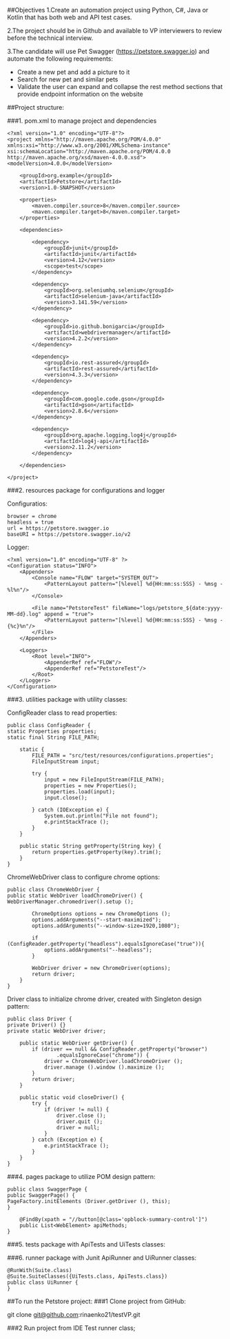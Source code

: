 ##Objectives
1.Create an automation project using Python, C#, Java or Kotlin that has both web and API test cases. 

2.The project should be in Github and available to VP interviewers to review before the technical interview.

3.The candidate will use Pet Swagger (https://petstore.swagger.io) and automate the following requirements:

- Create a new pet and add a picture to it
- Search for new pet and similar pets
- Validate the user can expand and collapse the rest method sections that provide endpoint information on the website

##Project structure:

###1. pom.xml to manage project and dependencies

```
<?xml version="1.0" encoding="UTF-8"?>
<project xmlns="http://maven.apache.org/POM/4.0.0"
xmlns:xsi="http://www.w3.org/2001/XMLSchema-instance"
xsi:schemaLocation="http://maven.apache.org/POM/4.0.0 http://maven.apache.org/xsd/maven-4.0.0.xsd">
<modelVersion>4.0.0</modelVersion>

    <groupId>org.example</groupId>
    <artifactId>Petstore</artifactId>
    <version>1.0-SNAPSHOT</version>

    <properties>
        <maven.compiler.source>8</maven.compiler.source>
        <maven.compiler.target>8</maven.compiler.target>
    </properties>

    <dependencies>

        <dependency>
            <groupId>junit</groupId>
            <artifactId>junit</artifactId>
            <version>4.12</version>
            <scope>test</scope>
        </dependency>

        <dependency>
            <groupId>org.seleniumhq.selenium</groupId>
            <artifactId>selenium-java</artifactId>
            <version>3.141.59</version>
        </dependency>

        <dependency>
            <groupId>io.github.bonigarcia</groupId>
            <artifactId>webdrivermanager</artifactId>
            <version>4.2.2</version>
        </dependency>

        <dependency>
            <groupId>io.rest-assured</groupId>
            <artifactId>rest-assured</artifactId>
            <version>4.3.3</version>
        </dependency>

        <dependency>
            <groupId>com.google.code.gson</groupId>
            <artifactId>gson</artifactId>
            <version>2.8.6</version>
        </dependency>

        <dependency>
            <groupId>org.apache.logging.log4j</groupId>
            <artifactId>log4j-api</artifactId>
            <version>2.11.2</version>
        </dependency>

    </dependencies>

</project>
```

###2. resources package for configurations and logger 

Configuratios:

````
browser = chrome
headless = true
url = https://petstore.swagger.io
baseURI = https://petstore.swagger.io/v2
````
Logger:
````
<?xml version="1.0" encoding="UTF-8" ?>
<Configuration status="INFO">
    <Appenders>
        <Console name="FLOW" target="SYSTEM_OUT">
            <PatternLayout pattern="[%level] %d{HH:mm:ss:SSS} - %msg - %l%n"/>
        </Console>

        <File name="PetstoreTest" fileName="logs/petstore_${date:yyyy-MM-dd}.log" append = "true">
            <PatternLayout pattern="[%level] %d{HH:mm:ss:SSS} - %msg - {%c}%n"/>
        </File>
    </Appenders>

    <Loggers>
        <Root level="INFO">
            <AppenderRef ref="FLOW"/>
            <AppenderRef ref="PetstoreTest"/>
        </Root>
    </Loggers>
</Configuration>
````

###3. utilities package with utility classes:

ConfigReader class to read properties:
````
public class ConfigReader {
static Properties properties;
static final String FILE_PATH;

    static {
        FILE_PATH = "src/test/resources/configurations.properties";
        FileInputStream input;

        try {
            input = new FileInputStream(FILE_PATH);
            properties = new Properties();
            properties.load(input);
            input.close();

        } catch (IOException e) {
            System.out.println("File not found");
            e.printStackTrace ();
        }
    }

    public static String getProperty(String key) {
        return properties.getProperty(key).trim();
    }
}
````
ChromeWebDriver class to configure chrome options:
````
public class ChromeWebDriver {
public static WebDriver loadChromeDriver() {
WebDriverManager.chromedriver().setup ();

        ChromeOptions options = new ChromeOptions ();
        options.addArguments("--start-maximized");
        options.addArguments("--window-size=1920,1080");

        if (ConfigReader.getProperty("headless").equalsIgnoreCase("true")){
            options.addArguments("--headless");
        }

        WebDriver driver = new ChromeDriver(options);
        return driver;
    }
}
````

Driver class to initialize chrome driver, created with Singleton design pattern:
````
public class Driver {
private Driver() {}
private static WebDriver driver;

    public static WebDriver getDriver() {
        if (driver == null && ConfigReader.getProperty("browser")
                .equalsIgnoreCase("chrome")) {
            driver = ChromeWebDriver.loadChromeDriver ();
            driver.manage ().window ().maximize ();
        }
        return driver;
    }

    public static void closeDriver() {
        try {
            if (driver != null) {
                driver.close ();
                driver.quit ();
                driver = null;
            }
        } catch (Exception e) {
            e.printStackTrace ();
        }
    }
}
````
###4. pages package to utilize POM design pattern:
````
public class SwaggerPage {
public SwaggerPage() {
PageFactory.initElements (Driver.getDriver (), this);
}

    @FindBy(xpath = "//button[@class='opblock-summary-control']")
    public List<WebElement> apiMethods;
}
````

###5. tests package with ApiTests and UiTests classes:


###6. runner package with Junit ApiRunner and UiRunner classes:

````
@RunWith(Suite.class)
@Suite.SuiteClasses({UiTests.class, ApiTests.class})
public class UiRunner {
}
````

##To run the Petstore project:
###1 Clone project from GitHub:

git clone git@github.com:rinaenko21/testVP.git

###2 Run project from IDE Test runner class;
